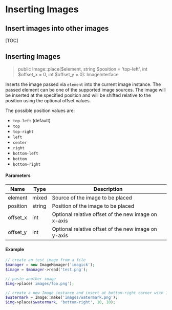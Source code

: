 # Inserting Images
## Insert images into other images

[TOC]

## Inserting Images

> public Image::place($element, string $position = 'top-left', int $offset_x = 0, int $offset_y = 0): ImageInterface

Inserts the image passed via `element` into the current image instance. The
passed element can be one of the supported image sources. The image will be
inserted at the specified position and will be shifted relative to the position
using the optional offset values.

The possible position values are:

- `top-left` (default)
- `top`
- `top-right`
- `left`
- `center`
- `right`
- `bottom-left`
- `bottom`
- `bottom-right`

#### Parameters

| Name | Type | Description |
| - | - | - |
| element | mixed | Source of the image to be placed |
| position | string | Position of the image to be placed |
| offset_x | int | Optional relative offset of the new image on x-axis |
| offset_y | int | Optional relative offset of the new image on y-axis |

#### Example

```php
// create an test image from a file
$manager = new ImageManager('imagick');
$image = $manager->read('test.png');

// paste another image
$img->place('images/foo.png');

// create a new Image instance and insert at bottom-right corner with 10px offset
$watermark = Image::make('images/watermark.png');
$img->place($watermark, 'bottom-right', 10, 10);
```
